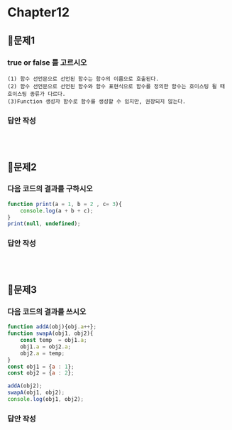 # Chapter12
## 📌문제1
### true or false 를 고르시오
```
(1) 함수 선언문으로 선언된 함수는 함수의 이름으로 호출된다.
(2) 함수 선언문으로 선언된 함수와 함수 표현식으로 함수를 정의한 함수는 호이스팅 될 때 
호이스팅 종류가 다르다.
(3)Function 생성자 함수로 함수를 생성할 수 있지만, 권장되지 않는다.
```
### 답안 작성
```
```

<br>

## 📌문제2
### 다음 코드의 결과를 구하시오
```js
function print(a = 1, b = 2 , c= 3){
	console.log(a + b + c);
}
print(null, undefined);
```
### 답안 작성
```
```

<br>

## 📌문제3
### 다음 코드의 결과를 쓰시오
```js
function addA(obj){obj.a++};
function swapA(obj1, obj2){ 
	const temp  = obj1.a;
	obj1.a = obj2.a;
	obj2.a = temp;
}
const obj1 = {a : 1};
const obj2 = {a : 2};

addA(obj2);
swapA(obj1, obj2);
console.log(obj1, obj2);
```
### 답안 작성
```
```

<br>

